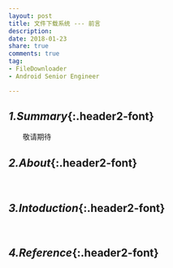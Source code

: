 ```yaml
---
layout: post
title: 文件下载系统 --- 前言
description:
date: 2018-01-23
share: true
comments: true
tag:
- FileDownloader
- Android Senior Engineer

---
```


## *1.Summary*{:.header2-font}
&emsp;&emsp;敬请期待
## *2.About*{:.header2-font}
&emsp;&emsp;
## *3.Intoduction*{:.header2-font}
&emsp;&emsp;
## *4.Reference*{:.header2-font}